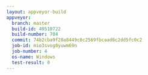 ```yaml
---
layout: appveyor-build
appveyor:
  branch: master
  build-id: 49510722
  build-number: 704
  commit: 74b2cba9f28a8449c8c2569fbcaad6c2dd5fc0c2
  job-id: mio3svog0yuwm69n
  job-number: 4
  os-name: Windows
  test-result: 0
---
```

